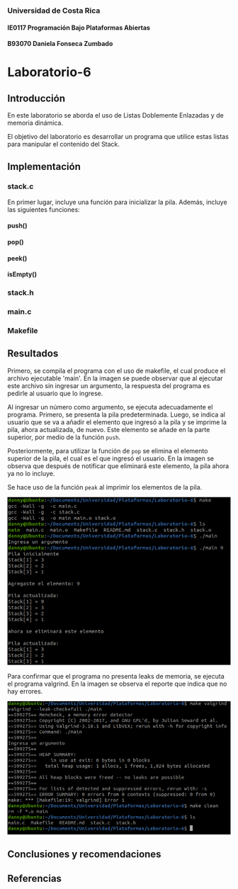 ### Universidad de Costa Rica
#### IE0117 Programación Bajo Plataformas Abiertas
#### B93070 Daniela Fonseca Zumbado

# Laboratorio-6

## Introducción
En este laboratorio se aborda el uso de Listas Doblemente Enlazadas y de memoria dinámica.

El objetivo del laboratorio es desarrollar un programa que utilice estas listas para manipular el contenido del Stack.

## Implementación
### stack.c
En primer lugar, incluye una función para inicializar la pila. Además, incluye las siguientes funciones:

#### push()
#### pop()
#### peek()
#### isEmpty()

### stack.h
### main.c
### Makefile

## Resultados
Primero, se compila el programa con el uso de makefile, el cual produce el archivo ejecutable 'main'. En la imagen se puede observar que al ejecutar este archivo sin ingresar un argumento, la respuesta del programa es pedirle al usuario que lo ingrese.

Al ingresar un número como argumento, se ejecuta adecuadamente el programa. Primero, se presenta la pila predeterminada. Luego, se indica al usuario que se va a añadir el elemento que ingresó a la pila y se imprime la pila, ahora actualizada, de nuevo. Este elemento se añade en la parte superior, por medio de la función `push`.

Posteriormente, para utilizar la función de `pop` se elimina el elemento superior de la pila, el cual es el que ingresó el usuario. En la imagen se observa que después de notificar que eliminará este elemento, la pila ahora ya no lo incluye.

Se hace uso de la función `peak` al imprimir los elementos de la pila.

![Funcionalidad](images/1.png)

Para confirmar que el programa no presenta leaks de memoria, se ejecuta el programa valgrind. En la imagen se observa el reporte que indica que no hay errores.

![Valgrind](images/2.png)

## Conclusiones y recomendaciones

## Referencias
